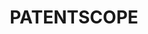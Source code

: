 ---
layout: default
cost: None
description: The PATENTSCOPE database provides access to international Patent Cooperation
  Treaty (PCT) applications in full text format on the day of publication, as well
  as to patent documents of participating national and regional patent offices.
documentation: https://patentscope.wipo.int/search/en/help/help.jsf
last_edit: Mon, 19 Jun 2023 16:35:30 GMT
location: https://www.wipo.int/patentscope/en/
maintained_by: WIPO
open_access: 'FALSE'
record_creation_timestamp: 10/13/2021
shortname: patentscope
tags:
- patents
- legal
timeframe: 1978-2021
title: PATENTSCOPE
uuid: 3360e0a5-ee9b-47d3-91df-9348b86af0cf
versioning: 'FALSE'
---